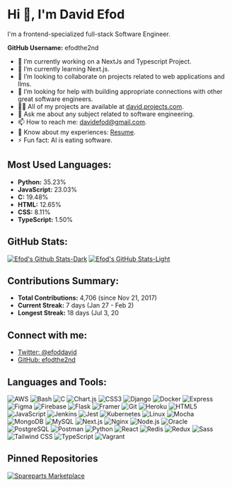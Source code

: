 # Hi 👋, I'm David Efod

I'm a frontend-specialized full-stack Software Engineer.

**GitHub Username:** efodthe2nd

- 🔭 I’m currently working on a NextJs and Typescript Project.
- 🌱 I’m currently learning Next.js.
- 👯 I’m looking to collaborate on projects related to web applications and llms.
- 🤝 I’m looking for help with building appropriate connections with other great software engineers.
- 👨‍💻 All of my projects are available at [david.projects.com](https://david.reeoah.com).
- 💬 Ask me about any subject related to software engineering.
- 📫 How to reach me: davidefod@gmail.com.
- 📄 Know about my experiences: [Resume](#).
- ⚡ Fun fact: AI is eating software.

## Most Used Languages:
- **Python:** 35.23%
- **JavaScript:** 23.03%
- **C:** 19.48%
- **HTML:** 12.65%
- **CSS:** 8.11%
- **TypeScript:** 1.50%

## GitHub Stats:
[![Efod's Github Stats-Dark](https://github-readme-stats.vercel.app/api?username=efodthe2nd&show_icons=true&theme=radical#gh-light-mode-only)](https://github.com/anuraghazra/github-readme-stats)
[![Efod's GitHub Stats-Light](https://github-readme-stats.vercel.app/api?username=anuraghazra&show_icons=true&theme=default#gh-light-mode-only)](https://github.com/anuraghazra/github-readme-stats#gh-light-mode-only)


## Contributions Summary:
- **Total Contributions:** 4,706 (since Nov 21, 2017)
- **Current Streak:** 7 days (Jan 27 - Feb 2)
- **Longest Streak:** 18 days (Jul 3, 20

## Connect with me:

- [Twitter: @efoddavid](https://twitter.com/efoddavid)
- [GitHub: efodthe2nd](https://github.com/efodthe2nd)

## Languages and Tools:

![AWS](https://img.shields.io/badge/-AWS-232F3E?logo=amazon-aws&logoColor=white)
![Bash](https://img.shields.io/badge/-Bash-4EAA25?logo=gnu-bash&logoColor=white)
![C](https://img.shields.io/badge/-C-A8B9CC?logo=c&logoColor=white)
![Chart.js](https://img.shields.io/badge/-Chart.js-FF6384?logo=chartdotjs&logoColor=white)
![CSS3](https://img.shields.io/badge/-CSS3-1572B6?logo=css3&logoColor=white)
![Django](https://img.shields.io/badge/-Django-092E20?logo=django&logoColor=white)
![Docker](https://img.shields.io/badge/-Docker-2496ED?logo=docker&logoColor=white)
![Express](https://img.shields.io/badge/-Express-000000?logo=express&logoColor=white)
![Figma](https://img.shields.io/badge/-Figma-F24E1E?logo=figma&logoColor=white)
![Firebase](https://img.shields.io/badge/-Firebase-FFCA28?logo=firebase&logoColor=white)
![Flask](https://img.shields.io/badge/-Flask-000000?logo=flask&logoColor=white)
![Framer](https://img.shields.io/badge/-Framer-0055FF?logo=framer&logoColor=white)
![Git](https://img.shields.io/badge/-Git-F05032?logo=git&logoColor=white)
![Heroku](https://img.shields.io/badge/-Heroku-430098?logo=heroku&logoColor=white)
![HTML5](https://img.shields.io/badge/-HTML5-E34F26?logo=html5&logoColor=white)
![JavaScript](https://img.shields.io/badge/-JavaScript-F7DF1E?logo=javascript&logoColor=white)
![Jenkins](https://img.shields.io/badge/-Jenkins-D24939?logo=jenkins&logoColor=white)
![Jest](https://img.shields.io/badge/-Jest-C21325?logo=jest&logoColor=white)
![Kubernetes](https://img.shields.io/badge/-Kubernetes-326CE5?logo=kubernetes&logoColor=white)
![Linux](https://img.shields.io/badge/-Linux-FCC624?logo=linux&logoColor=white)
![Mocha](https://img.shields.io/badge/-Mocha-8D6748?logo=mocha&logoColor=white)
![MongoDB](https://img.shields.io/badge/-MongoDB-47A248?logo=mongodb&logoColor=white)
![MySQL](https://img.shields.io/badge/-MySQL-4479A1?logo=mysql&logoColor=white)
![Next.js](https://img.shields.io/badge/-Next.js-000000?logo=nextdotjs&logoColor=white)
![Nginx](https://img.shields.io/badge/-Nginx-009639?logo=nginx&logoColor=white)
![Node.js](https://img.shields.io/badge/-Node.js-339933?logo=nodedotjs&logoColor=white)
![Oracle](https://img.shields.io/badge/-Oracle-F80000?logo=oracle&logoColor=white)
![PostgreSQL](https://img.shields.io/badge/-PostgreSQL-336791?logo=postgresql&logoColor=white)
![Postman](https://img.shields.io/badge/-Postman-FF6C37?logo=postman&logoColor=white)
![Python](https://img.shields.io/badge/-Python-3776AB?logo=python&logoColor=white)
![React](https://img.shields.io/badge/-React-61DAFB?logo=react&logoColor=white)
![Redis](https://img.shields.io/badge/-Redis-DC382D?logo=redis&logoColor=white)
![Redux](https://img.shields.io/badge/-Redux-764ABC?logo=redux&logoColor=white)
![Sass](https://img.shields.io/badge/-Sass-CC6699?logo=sass&logoColor=white)
![Tailwind CSS](https://img.shields.io/badge/-Tailwind%20CSS-38B2AC?logo=tailwind-css&logoColor=white)
![TypeScript](https://img.shields.io/badge/-TypeScript-3178C6?logo=typescript&logoColor=white)
![Vagrant](https://img.shields.io/badge/-Vagrant-1563FF?logo=vagrant&logoColor=white)

## Pinned Repositories

[![Spareparts Marketplace](https://github.com/efodthe2nd/spareparts-marketplace)](https://github.com/efodthe2nd/spareparts-marketplace)
